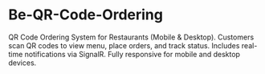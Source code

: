 # Be-QR-Code-Ordering
QR Code Ordering System for Restaurants (Mobile &amp; Desktop). Customers scan QR codes to view menu, place orders, and track status. Includes real-time notifications via SignalR. Fully responsive for mobile and desktop devices.
